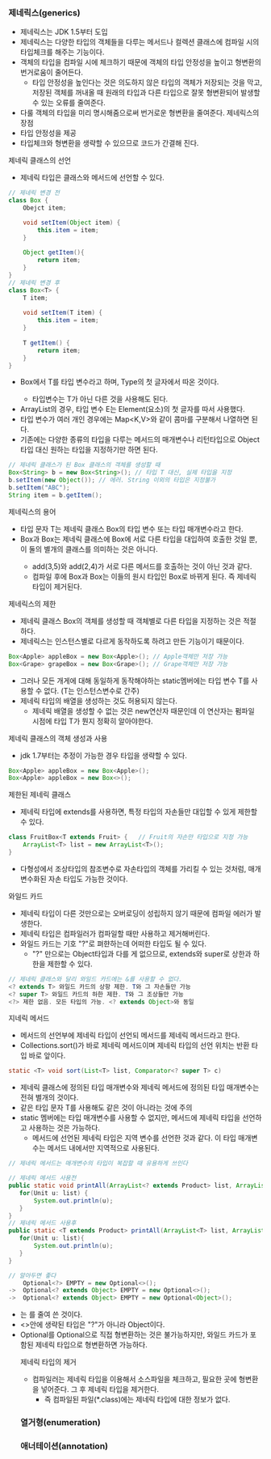 ### 제네릭스(generics)
- 제네릭스는 JDK 1.5부터 도입
- 제네릭스는 다양한 타입의 객체들을 다루는 메서드나 컬렉션 클래스에 컴파일 시의 타입체크를 해주는 기능이다.
- 객체의 타입을 컴파일 시에 체크하기 때문에 객체의 타입 안정성을 높이고 형변환의 번거로움이 줄어든다.
    - 타입 안정성을 높인다는 것은 의도하지 않은 타입의 객체가 저장되는 것을 막고, 저장된 객체를 꺼내올 때 원래의 타입과 다른 타입으로 잘못 형변환되어 발생할 수 있는 오류를 줄여준다.
- 다룰 객체의 타입을 미리 명시해줌으로써 번거로운 형변환을 줄여준다.
제네릭스의 장점
- 타입 안정성을 제공
- 타입체크와 형변환을 생략할 수 있으므로 코드가 간결해 진다.

제네릭 클래스의 선언
- 제네릭 타입은 클래스와 메서드에 선언할 수 있다.
```java
// 제네릭 변경 전
class Box {
    Obejct item;

    void setItem(Object item) {
        this.item = item;
    }   
    
    Object getItem(){
        return item;
    }
}
// 제네릭 변경 후
class Box<T> { 
    T item;
    
    void setItem(T item) {
        this.item = item;
    }
    
    T getItem() {
        return item;    
    }
}
```
- Box<T>에서 T를 타입 변수라고 하며, Type의 첫 글자에서 따온 것이다.
    - 타입변수는 T가 아닌 다른 것을 사용해도 된다.
- ArrayList<E>의 경우, 타입 변수 E는 Element(요소)의 첫 글자를 따서 사용했다.
- 타입 변수가 여러 개인 경우에는 Map<K,V>와 같이 콤마를 구분해서 나열하면 된다.
- 기존에는 다양한 종류의 타입을 다루는 메서드의 매개변수나 리턴타입으로 Object타입 대신 원하는 타입을 지정하기만 하면 된다.
```java
// 제네릭 클래스가 된 Box 클래스의 객체를 생성할 때
Box<String> b = new Box<String>(); // 타입 T 대신, 실제 타입을 지정
b.setItem(new Object()); // 에러. String 이외의 타입은 지정불가
b.setItem("ABC");
String item = b.getItem(); 
```

제네릭스의 용어
- 타입 문자 T는 제네릭 클래스 Box<T>의 타입 변수 또는 타입 매개변수라고 한다.
- Box<String>과 Box<Integer>는 제네릭 클래스에 Box<T>에 서로 다른 타입을 대입하여 호출한 것일 뿐, 이 둘의 별개의 클래스를 의미하는 것은 아니다.
    - add(3,5)와 add(2,4)가 서로 다른 메서드를 호출하는 것이 아닌 것과 같다.
    - 컴파일 후에 Box<String>과 Box<Integer>는 이들의 원시 타입인 Box로 바뀌게 된다. 즉 제네릭 타입이 제거된다.

제네릭스의 제한
- 제네릭 클래스 Box의 객체를 생성할 때 객체별로 다른 타입을 지정하는 것은 적절하다.
- 제네릭스는 인스턴스별로 다르게 동작하도록 하려고 만든 기능이기 때문이다.
```java
Box<Apple> appleBox = new Box<Apple>(); // Apple객체만 저장 가능
Box<Grape> grapeBox = new Box<Grape>(); // Grape객체만 저장 가능
```
- 그러나 모든 개게에 대해 동일하게 동작해야하는 static멤버에는 타입 변수 T를 사용할 수 없다. (T는 인스턴스변수로 간주)
- 제네릭 타입의 배열을 생성하는 것도 허용되지 않는다.
    - 제네릭 배열을 생성할 수 없는 것은 new연산자 때문인데 이 연산자는 펌파일 시점에 타입 T가 뭔지 정확히 알아야한다.

제네릭 클래스의 객체 생성과 사용
- jdk 1.7부터는 추정이 가능한 경우 타입을 생략할 수 있다.
```java
Box<Apple> appleBox = new Box<Apple>();
Box<Apple> appleBox = new Box<>();
```

제한된 제네릭 클래스
- 제네릭 타입에 extends를 사용하면, 특정 타입의 자손들만 대입할 수 있게 제한할 수 있다.
```java
class FruitBox<T extends Fruit> {   // Fruit의 자손만 타입으로 지정 가능
    ArrayList<T> list = new ArrayList<T>();
}
```
- 다형성에서 조상타입의 참조변수로 자손타입의 객체를 가리킬 수 있는 것처럼, 매개변수화된 자손 타입도 가능한 것이다.

와일드 카드
- 제네릭 타입이 다른 것만으로는 오버로딩이 성립하지 않기 때문에 컴파일 에러가 발생한다.
- 제네릭 타입은 컴파일러가 컴파일할 때만 사용하고 제거해버린다.
- 와일드 카드는 기호 "?"로 펴햔하는데 어떠한 타입도 될 수 있다.
    - "?" 만으로는 Object타입과 다를 게 없으므로, extends와 super로 상한과 하한을 제한할 수 있다.
```java
// 제네릭 클래스와 달리 와일드 카드에는 &를 사용할 수 없다.
<? extends T> 와일드 카드의 상항 제한. T와 그 자손들만 가능
<? super T> 와일드 카드의 하한 제한. T와 그 조상들만 가능
<?> 제한 없음. 모든 타입의 가능. <? extends Object>와 동일
```
지네릭 메서드
- 메서드의 선언부에 제네릭 타입이 선언되 메서드를 제네릭 메서드라고 한다.
- Collections.sort()가 바로 제네릭 메서드이며 제네릭 타입의 선언 위치는 반환 타입 바로 앞이다.
```java
static <T> void sort(List<T> list, Comparator<? super T> c)
```
- 제네릭 클래스에 정의된 타입 매개변수와 제네릭 메서드에 정의된 타입 매개변수는전혀 별개의 것이다.
- 같은 타입 문자 T를 사용해도 같은 것이 아니라는 것에 주의
- static 멤버에는 타입 매개변수를 사용할 수 없지만, 메서드에 제네릭 타입을 선언하고 사용하는 것은 가능하다.
    - 메서드에 선언된 제네릭 타입은 지역 변수를 선언한 것과 같다. 이 타입 매개변수는 메서드 내에서만 지역적으로 사용된다.
 ```java
// 제네릭 메서드는 매개변수의 타입이 복잡할 때 유용하게 쓰인다

// 제네릭 메서드 사용전
public static void printAll(ArrayList<? extends Product> list, ArrayList<? extends Product> list2){ // 와일드 카드의 상한 제한, Product와 그 자손들만 가능
    for(Unit u: list) {
        System.out.println(u);
    }
}
// 제네릭 메서드 사용후
public static <T extends Product> printAll(ArrayList<T> list, ArrayList<T> list2){
    for(Unit u: list){
        System.out.println(u);
    }   
}
```
```java
// 알아두면 좋다
    Optional<?> EMPTY = new Optional<>();
->  Optional<? extends Object> EMPTY = new Optional<>();
->  Optional<? extends Object> EMPTY = new Optional<Object>();
```
- <?>는 <? extends Object>를 줄여 쓴 것이다.
- <>안에 생략된 타입은 "?"가 아니라 Object이다.
- Optional<Object>를 Optional<String>으로 직접 형변환하는 것은 불가능하지만, 와일드 카드가 포함된 제네릭 타입으로 형변환하면 가능하다.

제네릭 타입의 제거
- 컴파일러는 제네릭 타입을 이용해서 소스파일을 체크하고, 필요한 곳에 형변환을 넣어준다. 그 후 제네릭 타입을 제거한다.
    - 즉 컴파일된 파일(*.class)에는 제네릭 타입에 대한 정보가 없다.
### 열거형(enumeration)

### 애너테이션(annotation)
